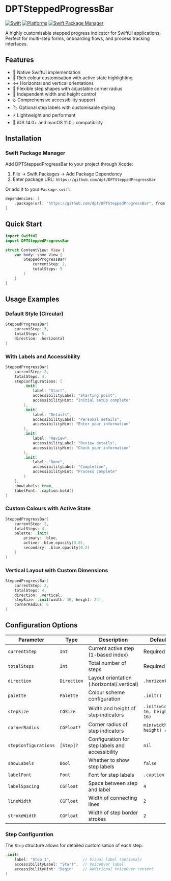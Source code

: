 # DPTSteppedProgressBar

[![Swift](https://img.shields.io/badge/Swift-5.5+-orange.svg)](https://swift.org)
[![Platforms](https://img.shields.io/badge/Platforms-iOS%2014.0+%20%7C%20macOS%2011.0+-333333.svg)](https://developer.apple.com)
[![Swift Package Manager](https://img.shields.io/badge/Swift_Package_Manager-compatible-brightgreen.svg)](https://swift.org/package-manager/)

A highly customisable stepped progress indicator for SwiftUI applications. Perfect for multi-step forms, onboarding flows, and process tracking interfaces.

## Features

- 📱 Native SwiftUI implementation
- 🎨 Rich colour customisation with active state highlighting
- ↔️ Horizontal and vertical orientations
- 🔲 Flexible step shapes with adjustable corner radius
- 📐 Independent width and height control
- ♿️ Comprehensive accessibility support
- 🏷️ Optional step labels with customisable styling
- ⚡️ Lightweight and performant
- 🎯 iOS 14.0+ and macOS 11.0+ compatibility

## Installation

### Swift Package Manager

Add DPTSteppedProgressBar to your project through Xcode:
1. File → Swift Packages → Add Package Dependency
2. Enter package URL: `https://github.com/dpt/DPTSteppedProgressBar`

Or add it to your `Package.swift`:

```swift
dependencies: [
    .package(url: "https://github.com/dpt/DPTSteppedProgressBar", from: "1.0.0")
]
```

## Quick Start

```swift
import SwiftUI
import DPTSteppedProgressBar

struct ContentView: View {
    var body: some View {
        SteppedProgressBar(
            currentStep: 2,
            totalSteps: 5
        )
    }
}
```

## Usage Examples

### Default Style (Circular)
```swift
SteppedProgressBar(
    currentStep: 3,
    totalSteps: 5,
    direction: .horizontal
)
```

### With Labels and Accessibility
```swift
SteppedProgressBar(
    currentStep: 2,
    totalSteps: 4,
    stepConfigurations: [
        .init(
            label: "Start",
            accessibilityLabel: "Starting point",
            accessibilityHint: "Initial setup complete"
        ),
        .init(
            label: "Details",
            accessibilityLabel: "Personal details",
            accessibilityHint: "Enter your information"
        ),
        .init(
            label: "Review",
            accessibilityLabel: "Review details",
            accessibilityHint: "Check your information"
        ),
        .init(
            label: "Done",
            accessibilityLabel: "Completion",
            accessibilityHint: "Process complete"
        )
    ],
    showLabels: true,
    labelFont: .caption.bold()
)
```

### Custom Colours with Active State
```swift
SteppedProgressBar(
    currentStep: 2,
    totalSteps: 4,
    palette: .init(
        primary: .blue,
        active: .blue.opacity(0.8),
        secondary: .blue.opacity(0.2)
    )
)
```

### Vertical Layout with Custom Dimensions
```swift
SteppedProgressBar(
    currentStep: 2,
    totalSteps: 4,
    direction: .vertical,
    stepSize: .init(width: 16, height: 24),
    cornerRadius: 6
)
```

## Configuration Options

| Parameter | Type | Description | Default |
|-----------|------|-------------|---------|
| `currentStep` | `Int` | Current active step (1-based index) | Required |
| `totalSteps` | `Int` | Total number of steps | Required |
| `direction` | `Direction` | Layout orientation (.horizontal/.vertical) | `.horizontal` |
| `palette` | `Palette` | Colour scheme configuration | `.init()` |
| `stepSize` | `CGSize` | Width and height of step indicators | `.init(width: 16, height: 16)` |
| `cornerRadius` | `CGFloat?` | Corner radius of step indicators | `min(width, height) / 2` |
| `stepConfigurations` | `[Step]?` | Configuration for step labels and accessibility | `nil` |
| `showLabels` | `Bool` | Whether to show step labels | `false` |
| `labelFont` | `Font` | Font for step labels | `.caption` |
| `labelSpacing` | `CGFloat` | Space between step and label | `4` |
| `lineWidth` | `CGFloat` | Width of connecting lines | `2` |
| `strokeWidth` | `CGFloat` | Width of step border strokes | `2` |

### Step Configuration

The `Step` structure allows for detailed customisation of each step:

```swift
.init(
    label: "Step 1",              // Visual label (optional)
    accessibilityLabel: "Start",  // VoiceOver label
    accessibilityHint: "Begin"    // Additional VoiceOver context
)
```
